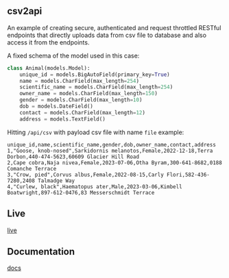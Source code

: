 ## csv2api

An example of creating secure, authenticated and request throttled
RESTful endpoints that  directly uploads data from csv file to database
and also access it from the endpoints.

A fixed schema of the model used in this case:

```python
class Animal(models.Model):
    unique_id = models.BigAutoField(primary_key=True)
    name = models.CharField(max_length=254)
    scientific_name = models.CharField(max_length=254)
    owner_name = models.CharField(max_length=150)
    gender = models.CharField(max_length=10)
    dob = models.DateField()
    contact = models.CharField(max_length=12)
    address = models.TextField()
```

Hitting `/api/csv` with payload csv file with name `file` example:

```
unique_id,name,scientific_name,gender,dob,owner_name,contact,address
1,"Goose, knob-nosed",Sarkidornis melanotos,Female,2022-12-18,Terra Dorbon,440-474-5623,60609 Glacier Hill Road
2,Cape cobra,Naja nivea,Female,2023-07-06,Otha Byram,300-641-8682,0188 Comanche Terrace
3,"Crow, pied",Corvus albus,Female,2022-08-15,Carly Flori,582-436-7280,2408 Talmadge Way
4,"Curlew, black",Haematopus ater,Male,2023-03-06,Kimbell Boatwright,897-612-0476,83 Messerschmidt Terrace
```

## Live

[live](https://csvtoapi.pythonanywhere.com/api/swagger-ui)

## Documentation

[docs](https://csvtoapi.pythonanywhere.com/api/docs)
